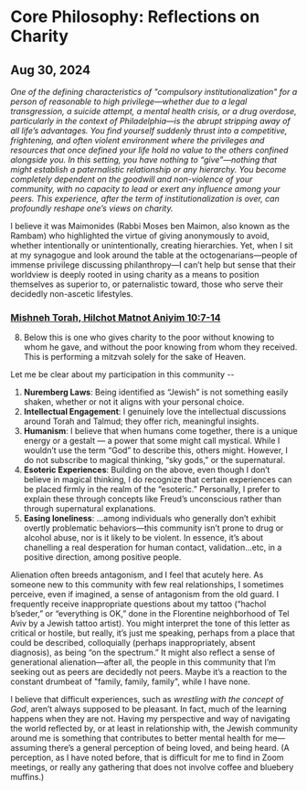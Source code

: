 # Core Philosophy: Reflections on Charity
## Aug 30, 2024

_One of the defining characteristics of "compulsory institutionalization" for a person of reasonable to high privilege—whether due to a legal transgression, a suicide attempt, a mental health crisis, or a drug overdose, particularly in the context of Philadelphia—is the abrupt stripping away of all life’s advantages. You find yourself suddenly thrust into a competitive, frightening, and often violent environment where the privileges and resources that once defined your life hold no value to the others confined alongside you. In this setting, you have nothing to “give”—nothing that might establish a paternalistic relationship or any hierarchy. You become completely dependent on the goodwill and non-violence of your community, with no capacity to lead or exert any influence among your peers. This experience, after the term of institutionalization is over, can profoundly reshape one’s views on charity._

I believe it was Maimonides (Rabbi Moses ben Maimon, also known as the Rambam) who highlighted the virtue of giving anonymously to avoid, whether intentionally or unintentionally, creating hierarchies. Yet, when I sit at my synagogue and look around the table at the octogenarians—people of immense privilege discussing philanthropy—I can’t help but sense that their worldview is deeply rooted in using charity as a means to position themselves as superior to, or paternalistic toward, those who serve their decidedly non-ascetic lifestyles. 

### [Mishneh Torah, Hilchot Matnot Aniyim 10:7-14](https://www.sefaria.org/Mishneh_Torah%2C_Gifts_to_the_Poor.10.7?lang=bi)
8.	Below this is one who gives charity to the poor without knowing to whom he gave, and without the poor knowing from whom they received. This is performing a mitzvah solely for the sake of Heaven.


Let me be clear about my participation in this community --

1.	**Nuremberg Laws**: Being identified as “Jewish” is not something easily shaken, whether or not it aligns with your personal choice.
2.	**Intellectual Engagement**: I genuinely love the intellectual discussions around Torah and Talmud; they offer rich, meaningful insights.
3.	**Humanism**: I believe that when humans come together, there is a unique energy or a gestalt — a power that some might call mystical. While I wouldn’t use the term “God” to describe this, others might. However, I do not subscribe to magical thinking, “sky gods,” or the supernatural.
4.	**Esoteric Experiences**: Building on the above, even though I don’t believe in magical thinking, I do recognize that certain experiences can be placed firmly in the realm of the “esoteric.” Personally, I prefer to explain these through concepts like Freud’s unconscious rather than through supernatural explanations.
5.	**Easing loneliness**: ...among individuals who generally don’t exhibit overtly problematic behaviors—this community isn’t prone to drug or alcohol abuse, nor is it likely to be violent. In essence, it’s about chanelling a real desperation for human contact, validation...etc, in a positive direction, among positive people. 

Alienation often breeds antagonism, and I feel that acutely here. As someone new to this community with few real relationships, I sometimes perceive, even if imagined, a sense of antagonism from the old guard. I frequently receive inappropriate questions about my tattoo (“hachol b’seder,” or “everything is OK,” done in the Florentine neighborhood of Tel Aviv by a Jewish tattoo artist). You might interpret the tone of this letter as critical or hostile, but really, it’s just me speaking, perhaps from a place that could be described, colloquially (perhaps inappropriately, absent diagnosis), as being “on the spectrum.” It might also reflect a sense of generational alienation—after all, the people in this community that I’m seeking out as peers are decidedly not peers. Maybe it’s a reaction to the constant drumbeat of "family, family, family", while I have none.

I believe that difficult experiences, such as _wrestling with the concept of God_, aren’t always supposed to be pleasant. In fact, much of the learning happens when they are not. Having my perspective and way of navigating the world reflected by, or at least in relationship with, the Jewish community around me is something that contributes to better mental health for me—assuming there’s a general perception of being loved, and being heard.  (A perception, as I have noted before, that is difficult for me to find in Zoom meetings, or really any gathering that does not involve coffee and bluebery muffins.)